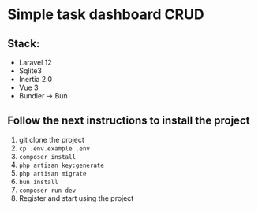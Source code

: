 # Simple task dashboard CRUD

## Stack:
- Laravel 12
- Sqlite3
- Inertia 2.0
- Vue 3
- Bundler -> Bun

## Follow the next instructions to install the project
1. git clone the project
2. ```cp .env.example .env```
3. ```composer install```
4. ```php artisan key:generate```
5. ```php artisan migrate```
6. ```bun install```
7. ```composer run dev```
8. Register and start using the project
